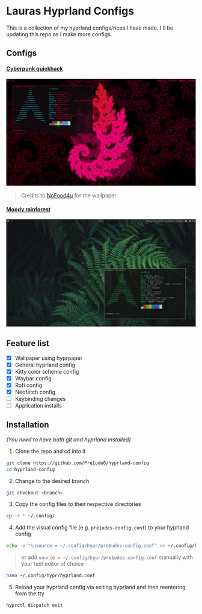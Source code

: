 # Lauras Hyprland Configs
This is a collection of my hyprland configs/rices I have made. I'll be updating this repo as I make more configs.

## Configs
#### [Cyberpunk quickhack](https://github.com/Pre1ude0/hyprland-config/tree/cyberpunk-quickhack)
[![cyberpunk-quickhack](https://github.com/Pre1ude0/hyprland-config/blob/info/cyberpunk-quickhack.png?raw=true)](https://github.com/Pre1ude0/hyprland-config/tree/cyberpunk-quickhack)
> Credits to [NoFood4u](https://wetdry.world/@NoFood4u) for the wallpaper

#### [Moody rainforest](https://github.com/Pre1ude0/hyprland-config/tree/moody-rainforest)
[![moody-rainforest](https://github.com/Pre1ude0/hyprland-config/blob/info/moody-rainforest.png?raw=true)](https://github.com/Pre1ude0/hyprland-config/tree/moody-rainforest)

## Feature list
- [x] Wallpaper using hyprpaper
- [x] General hyprland config
- [x] Kitty color scheme config
- [x] Waybar config
- [x] Rofi config
- [x] Neofetch config
- [ ] Keybinding changes
- [ ] Application installs

## Installation
_(You need to have both git and hyprland installed)_
1. Clone the repo and cd into it
```bash
git clone https://github.com/Pre1ude0/hyprland-config
cd hyprland-config
```
2. Change to the desired branch
```bash
git checkout <branch>
```
3. Copy the config files to their respective directories
```bash
cp -r * ~/.config/
```
4. Add the visual config file (e.g. `pre1udes-config.conf`) to your hyprland config
```bash
echo -e "\nsource = ~/.config/hypr/pre1udes-config.conf" >> ~/.config/hypr/hyprland.conf
```
> or add `source = ~/.config/hypr/pre1udes-config.conf` manually with your text editor of choice
```bash 
nano ~/.config/hypr/hyprland.conf
```
5. Reload your hyprland config via exiting hyprland and then reentering from the tty
```bash
hyprctl dispatch exit
```

